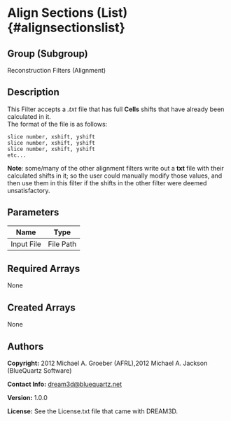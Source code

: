 Align Sections (List) {#alignsectionslist}
======

## Group (Subgroup) ##
Reconstruction Filters (Alignment)

## Description ##
This Filter accepts a _.txt_ file that has full **Cells** shifts that have already been calculated in it.  
The format of the file is as follows: 

    slice number, xshift, yshift
    slice number, xshift, yshift 
    slice number, xshift, yshift
    etc...
**Note**: some/many of the other alignment filters write out a **txt** file with their calculated shifts in it; so
the user could manually modify those values, and then use them in this filter if the shifts in the other filter were deemed unsatisfactory.

## Parameters ##

| Name | Type |
|------|------|
| Input File | File Path |

## Required Arrays ##
None

## Created Arrays ##
None

## Authors ##

**Copyright:** 2012 Michael A. Groeber (AFRL),2012 Michael A. Jackson (BlueQuartz Software)

**Contact Info:** dream3d@bluequartz.net

**Version:** 1.0.0

**License:**  See the License.txt file that came with DREAM3D.



